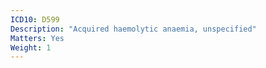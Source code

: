 ```yaml
---
ICD10: D599
Description: "Acquired haemolytic anaemia, unspecified"
Matters: Yes
Weight: 1
---
```


